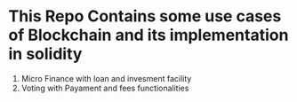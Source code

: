 # This Repo Contains some use cases of Blockchain and its implementation in solidity
1. Micro Finance with loan and invesment facility
2. Voting with Payament and fees functionalities

